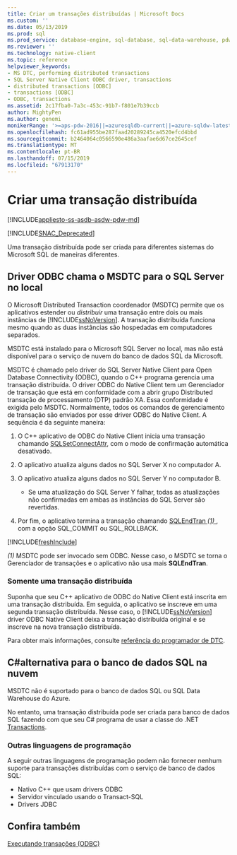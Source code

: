 ```yaml
---
title: Criar um transações distribuídas | Microsoft Docs
ms.custom: ''
ms.date: 05/13/2019
ms.prod: sql
ms.prod_service: database-engine, sql-database, sql-data-warehouse, pdw
ms.reviewer: ''
ms.technology: native-client
ms.topic: reference
helpviewer_keywords:
- MS DTC, performing distributed transactions
- SQL Server Native Client ODBC driver, transactions
- distributed transactions [ODBC]
- transactions [ODBC]
- ODBC, transactions
ms.assetid: 2c17fba0-7a3c-453c-91b7-f801e7b39ccb
author: MightyPen
ms.author: genemi
monikerRange: '>=aps-pdw-2016||=azuresqldb-current||=azure-sqldw-latest||>=sql-server-2016||=sqlallproducts-allversions||>=sql-server-linux-2017||=azuresqldb-mi-current'
ms.openlocfilehash: fc61ad955be287faad20289245ca4520efcd4bbd
ms.sourcegitcommit: b2464064c0566590e486a3aafae6d67ce2645cef
ms.translationtype: MT
ms.contentlocale: pt-BR
ms.lasthandoff: 07/15/2019
ms.locfileid: "67913170"
---
```

# <a name="create-a-distributed-transaction"></a>Criar uma transação distribuída

[!INCLUDE[appliesto-ss-asdb-asdw-pdw-md](../../../includes/appliesto-ss-asdb-asdw-pdw-md.md)]

<!--
The following includes .md file is Empty, as of long before 2019/May/13.
/includes/snac-deprecated.md
-->

[!INCLUDE[SNAC_Deprecated](../../../includes/snac-deprecated.md)]

Uma transação distribuída pode ser criada para diferentes sistemas do Microsoft SQL de maneiras diferentes.

## <a name="odbc-driver-calls-the-msdtc-for-sql-server-on-premises"></a>Driver ODBC chama o MSDTC para o SQL Server no local

O Microsoft Distributed Transaction coordenador (MSDTC) permite que os aplicativos estender ou _distribuir_ uma transação entre dois ou mais instâncias de [!INCLUDE[ssNoVersion](../../../includes/ssnoversion-md.md)]. A transação distribuída funciona mesmo quando as duas instâncias são hospedadas em computadores separados.

MSDTC está instalado para o Microsoft SQL Server no local, mas não está disponível para o serviço de nuvem do banco de dados SQL da Microsoft.

MSDTC é chamado pelo driver do SQL Server Native Client para Open Database Connectivity (ODBC), quando o C++ programa gerencia uma transação distribuída. O driver ODBC do Native Client tem um Gerenciador de transação que está em conformidade com a abrir grupo Distributed transação de processamento (DTP) padrão XA. Essa conformidade é exigida pelo MSDTC. Normalmente, todos os comandos de gerenciamento de transação são enviados por esse driver ODBC do Native Client. A sequência é da seguinte maneira:

1. O C++ aplicativo de ODBC do Native Client inicia uma transação chamando [SQLSetConnectAttr](../../../relational-databases/native-client-odbc-api/sqlsetconnectattr.md), com o modo de confirmação automática desativado.

2. O aplicativo atualiza alguns dados no SQL Server X no computador A.

3. O aplicativo atualiza alguns dados no SQL Server Y no computador B.
    - Se uma atualização do SQL Server Y falhar, todas as atualizações não confirmadas em ambas as instâncias do SQL Server são revertidas.

4. Por fim, o aplicativo termina a transação chamando [SQLEndTran _(1)_ ](../../../relational-databases/native-client-odbc-api/sqlendtran.md), com a opção SQL_COMMIT ou SQL_ROLLBACK.

[!INCLUDE[freshInclude](../../../includes/paragraph-content/fresh-note-steps-feedback.md)]

_(1)_  MSDTC pode ser invocado sem ODBC. Nesse caso, o MSDTC se torna o Gerenciador de transações e o aplicativo não usa mais **SQLEndTran**.

### <a name="only-one-distributed-transaction"></a>Somente uma transação distribuída

Suponha que seu C++ aplicativo de ODBC do Native Client está inscrita em uma transação distribuída. Em seguida, o aplicativo se inscreve em uma segunda transação distribuída. Nesse caso, o [!INCLUDE[ssNoVersion](../../../includes/ssnoversion-md.md)] driver ODBC Native Client deixa a transação distribuída original e se inscreve na nova transação distribuída.

Para obter mais informações, consulte [referência do programador de DTC](https://docs.microsoft.com/previous-versions/windows/desktop/ms686108\(v=vs.85\)).

## <a name="c-alternative-for-sql-database-in-the-cloud"></a>C#alternativa para o banco de dados SQL na nuvem

MSDTC não é suportado para o banco de dados SQL ou SQL Data Warehouse do Azure.

No entanto, uma transação distribuída pode ser criada para banco de dados SQL fazendo com que seu C# programa de usar a classe do .NET [Transactions](/dotnet/api/system.transactions.transactionscope).

### <a name="other-programming-languages"></a>Outras linguagens de programação

A seguir outras linguagens de programação podem não fornecer nenhum suporte para transações distribuídas com o serviço de banco de dados SQL:

- Nativo C++ que usam drivers ODBC
- Servidor vinculado usando o Transact-SQL
- Drivers JDBC

## <a name="see-also"></a>Confira também

[Executando transações (ODBC)](performing-transactions-in-odbc.md)
